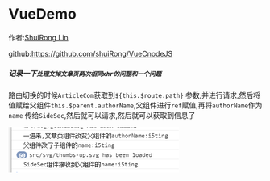 # VueDemo

作者:[ShuiRong Lin](https://github.com/shuiRong/)

github:https://github.com/shuiRong/VueCnodeJS



##### 记录一下`处理文掉文章页两次相同xhr的问题和一个问题`

路由切换的时候`ArticleCom`获取到`${this.$route.path}` 参数,并进行请求,然后将值赋给父组件`this.$parent.authorName`,父组件进行`ref`赋值,再将`authorName`作为`name` 传给`SideSec`,然后就可以请求,然后就可以获取到信息了

![{AEA94CD8-8FBD-4FFF-8A9F-C3D22CF0E3CB}]({AEA94CD8-8FBD-4FFF-8A9F-C3D22CF0E3CB}.bmp)